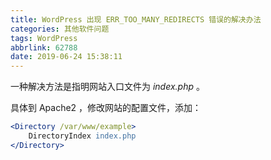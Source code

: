 ```yaml
---
title: WordPress 出现 ERR_TOO_MANY_REDIRECTS 错误的解决办法
categories: 其他软件问题
tags: WordPress
abbrlink: 62788
date: 2019-06-24 15:38:11
---
```

一种解决方法是指明网站入口文件为 *index.php* 。

具体到 Apache2 ，修改网站的配置文件，添加：

```apache
<Directory /var/www/example>
    DirectoryIndex index.php
</Directory>
```
